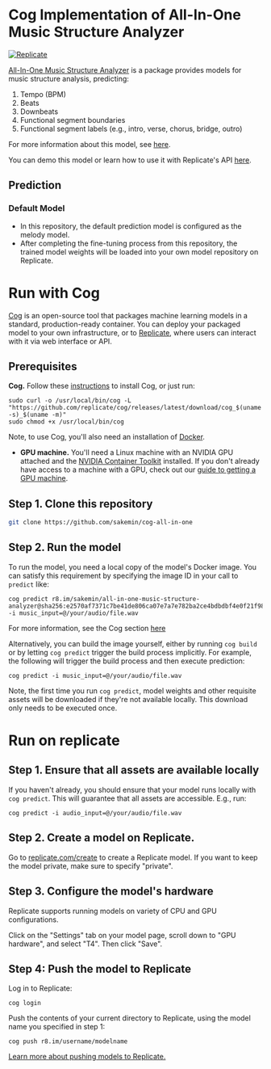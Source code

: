 # Cog Implementation of All-In-One Music Structure Analyzer

[![Replicate](https://replicate.com/sakemin/all-in-one-music-structure-analyzer/badge)](https://replicate.com/sakemin/all-in-one-music-structure-analyzer) 

[All-In-One Music Structure Analyzer](https://replicate.com/sakemin/all-in-one-music-structure-analyzer) is a package provides models for music structure analysis, predicting:

1. Tempo (BPM) 
2. Beats
3. Downbeats
4. Functional segment boundaries
5. Functional segment labels (e.g., intro, verse, chorus, bridge, outro)

For more information about this model, see [here]([https://github.com/KAIST-MACLab/PyTSMod](https://github.com/mir-aidj/all-in-one)).

You can demo this model or learn how to use it with Replicate's API [here](https://replicate.com/sakemin/all-in-one-music-structure-analyzer). 

## Prediction
### Default Model
- In this repository, the default prediction model is configured as the melody model.
- After completing the fine-tuning process from this repository, the trained model weights will be loaded into your own model repository on Replicate.

# Run with Cog

[Cog](https://github.com/replicate/cog) is an open-source tool that packages machine learning models in a standard, production-ready container. 
You can deploy your packaged model to your own infrastructure, or to [Replicate](https://replicate.com/), where users can interact with it via web interface or API.

## Prerequisites 

**Cog.** Follow these [instructions](https://github.com/replicate/cog#install) to install Cog, or just run: 

```
sudo curl -o /usr/local/bin/cog -L "https://github.com/replicate/cog/releases/latest/download/cog_$(uname -s)_$(uname -m)"
sudo chmod +x /usr/local/bin/cog
```

Note, to use Cog, you'll also need an installation of [Docker](https://docs.docker.com/get-docker/).

* **GPU machine.** You'll need a Linux machine with an NVIDIA GPU attached and the [NVIDIA Container Toolkit](https://docs.nvidia.com/datacenter/cloud-native/container-toolkit/install-guide.html#docker) installed. If you don't already have access to a machine with a GPU, check out our [guide to getting a 
GPU machine](https://replicate.com/docs/guides/get-a-gpu-machine).

## Step 1. Clone this repository

```sh
git clone https://github.com/sakemin/cog-all-in-one
```

## Step 2. Run the model

To run the model, you need a local copy of the model's Docker image. You can satisfy this requirement by specifying the image ID in your call to `predict` like:

```
cog predict r8.im/sakemin/all-in-one-music-structure-analyzer@sha256:e2570af7371c7be41de806ca07e7a7e782ba2ce4bdbdbf4e0f21f987a8d48048 -i music_input=@/your/audio/file.wav
```

For more information, see the Cog section [here](https://replicate.com/sakemin/pytsmod/api#run)

Alternatively, you can build the image yourself, either by running `cog build` or by letting `cog predict` trigger the build process implicitly. For example, the following will trigger the build process and then execute prediction: 

```
cog predict -i music_input=@/your/audio/file.wav
```

Note, the first time you run `cog predict`, model weights and other requisite assets will be downloaded if they're not available locally. This download only needs to be executed once.

# Run on replicate

## Step 1. Ensure that all assets are available locally

If you haven't already, you should ensure that your model runs locally with `cog predict`. This will guarantee that all assets are accessible. E.g., run: 

```
cog predict -i audio_input=@/your/audio/file.wav
```

## Step 2. Create a model on Replicate.

Go to [replicate.com/create](https://replicate.com/create) to create a Replicate model. If you want to keep the model private, make sure to specify "private".

## Step 3. Configure the model's hardware

Replicate supports running models on variety of CPU and GPU configurations. 

Click on the "Settings" tab on your model page, scroll down to "GPU hardware", and select "T4". Then click "Save".

## Step 4: Push the model to Replicate


Log in to Replicate:

```
cog login
```

Push the contents of your current directory to Replicate, using the model name you specified in step 1:

```
cog push r8.im/username/modelname
```

[Learn more about pushing models to Replicate.](https://replicate.com/docs/guides/push-a-model)
